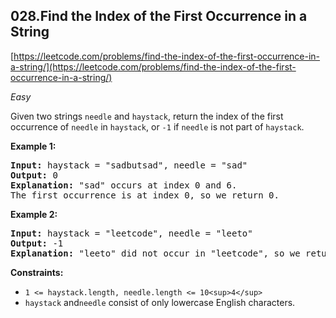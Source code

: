 ## 028.Find the Index of the First Occurrence in a String

[https://leetcode.com/problems/find-the-index-of-the-first-occurrence-in-a-string/](https://leetcode.com/problems/find-the-index-of-the-first-occurrence-in-a-string/)

*Easy*

Given two strings `needle` and `haystack`, return the index of the first occurrence of `needle` in `haystack`, or `-1` if `needle` is not part of `haystack`.

**Example 1:**

<pre><strong>Input:</strong> haystack = "sadbutsad", needle = "sad"
<strong>Output:</strong> 0
<strong>Explanation:</strong> "sad" occurs at index 0 and 6.
The first occurrence is at index 0, so we return 0.
</pre>

**Example 2:**

<pre><strong>Input:</strong> haystack = "leetcode", needle = "leeto"
<strong>Output:</strong> -1
<strong>Explanation:</strong> "leeto" did not occur in "leetcode", so we return -1.
</pre>

**Constraints:**

* `1 <= haystack.length, needle.length <= 10<sup>4</sup>`
* `haystack` and`needle` consist of only lowercase English characters.
